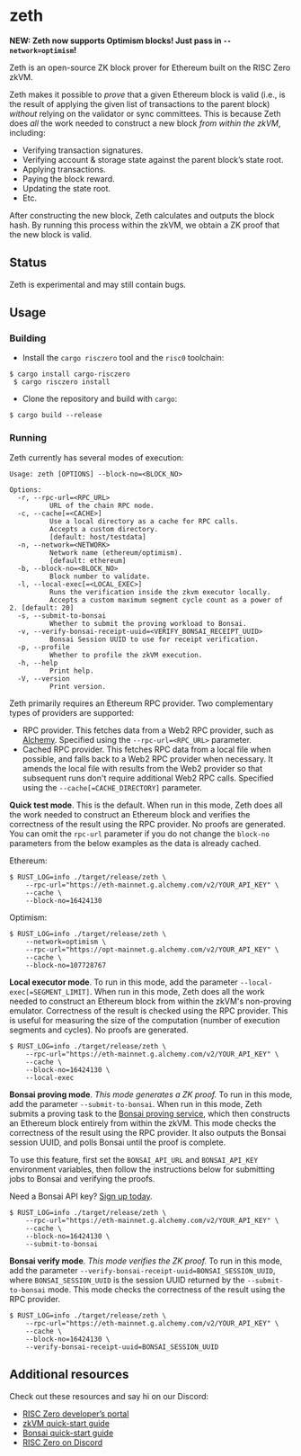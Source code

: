 # zeth

**NEW: Zeth now supports Optimism blocks! Just pass in `--network=optimism`!**

Zeth is an open-source ZK block prover for Ethereum built on the RISC Zero zkVM.

Zeth makes it possible to *prove* that a given Ethereum block is valid
(i.e., is the result of applying the given list of transactions to the parent block)
*without* relying on the validator or sync committees.
This is because Zeth does *all* the work needed to construct a new block *from within the zkVM*, including:

* Verifying transaction signatures.
* Verifying account & storage state against the parent block’s state root.
* Applying transactions.
* Paying the block reward.
* Updating the state root.
* Etc.

After constructing the new block, Zeth calculates and outputs the block hash.
By running this process within the zkVM, we obtain a ZK proof that the new block is valid.

## Status

Zeth is experimental and may still contain bugs.

## Usage

### Building

- Install the `cargo risczero` tool and the `risc0` toolchain:

```console
$ cargo install cargo-risczero
 $ cargo risczero install
```

- Clone the repository and build with `cargo`:

```console
$ cargo build --release
```

### Running

Zeth currently has several modes of execution:

```
Usage: zeth [OPTIONS] --block-no=<BLOCK_NO>

Options:
  -r, --rpc-url=<RPC_URL>
          URL of the chain RPC node.
  -c, --cache[=<CACHE>]
          Use a local directory as a cache for RPC calls.
          Accepts a custom directory.
          [default: host/testdata]
  -n, --network=<NETWORK>
          Network name (ethereum/optimism).
          [default: ethereum]
  -b, --block-no=<BLOCK_NO>
          Block number to validate.
  -l, --local-exec[=<LOCAL_EXEC>]
          Runs the verification inside the zkvm executor locally.
          Accepts a custom maximum segment cycle count as a power of 2. [default: 20]
  -s, --submit-to-bonsai
          Whether to submit the proving workload to Bonsai.
  -v, --verify-bonsai-receipt-uuid=<VERIFY_BONSAI_RECEIPT_UUID>
          Bonsai Session UUID to use for receipt verification.
  -p, --profile
          Whether to profile the zkVM execution.
  -h, --help
          Print help.
  -V, --version
          Print version.

```

Zeth primarily requires an Ethereum RPC provider.
Two complementary types of providers are supported:

* RPC provider.
  This fetches data from a Web2 RPC provider, such as [Alchemy](https://www.alchemy.com/).
  Specified using the `--rpc-url=<RPC_URL>` parameter.
* Cached RPC provider.
  This fetches RPC data from a local file when possible, and falls back to a Web2 RPC provider when necessary.
  It amends the local file with results from the Web2 provider so that subsequent runs don't require additional Web2 RPC calls.
  Specified using the `--cache[=CACHE_DIRECTORY]` parameter.

**Quick test mode**.
This is the default.
When run in this mode, Zeth does all the work needed to construct an Ethereum block and verifies the correctness
of the result using the RPC provider.
No proofs are generated.
You can omit the `rpc-url` parameter if you do not change the `block-no` parameters from the below examples as the data is already cached.

Ethereum:
```console
$ RUST_LOG=info ./target/release/zeth \
    --rpc-url="https://eth-mainnet.g.alchemy.com/v2/YOUR_API_KEY" \
    --cache \
    --block-no=16424130
```
Optimism:
```console
$ RUST_LOG=info ./target/release/zeth \
    --network=optimism \
    --rpc-url="https://opt-mainnet.g.alchemy.com/v2/YOUR_API_KEY" \
    --cache \
    --block-no=107728767
```

**Local executor mode**.
To run in this mode, add the parameter `--local-exec[=SEGMENT_LIMIT]`.
When run in this mode, Zeth does all the work needed to construct an Ethereum block from within the zkVM's non-proving emulator.
Correctness of the result is checked using the RPC provider.
This is useful for measuring the size of the computation (number of execution segments and cycles).
No proofs are generated.

```console
$ RUST_LOG=info ./target/release/zeth \
    --rpc-url="https://eth-mainnet.g.alchemy.com/v2/YOUR_API_KEY" \
    --cache \
    --block-no=16424130 \
    --local-exec
```

**Bonsai proving mode**.
*This mode generates a ZK proof.*
To run in this mode, add the parameter `--submit-to-bonsai`.
When run in this mode, Zeth submits a proving task to the [Bonsai proving service](https://www.bonsai.xyz/),
which then constructs an Ethereum block entirely from within the zkVM.
This mode checks the correctness of the result using the RPC provider.
It also outputs the Bonsai session UUID, and polls Bonsai until the proof is complete.

To use this feature, first set the `BONSAI_API_URL` and `BONSAI_API_KEY` environment variables,
then follow the instructions below for submitting jobs to Bonsai and verifying the proofs.

Need a Bonsai API key? [Sign up today](https://bonsai.xyz/apply).

```console
$ RUST_LOG=info ./target/release/zeth \
    --rpc-url="https://eth-mainnet.g.alchemy.com/v2/YOUR_API_KEY" \
    --cache \
    --block-no=16424130 \
    --submit-to-bonsai
```

**Bonsai verify mode**.
*This mode verifies the ZK proof.*
To run in this mode, add the parameter `--verify-bonsai-receipt-uuid=BONSAI_SESSION_UUID`,
where `BONSAI_SESSION_UUID` is the session UUID returned by the `--submit-to-bonsai` mode.
This mode checks the correctness of the result using the RPC provider.

```console
$ RUST_LOG=info ./target/release/zeth \
    --rpc-url="https://eth-mainnet.g.alchemy.com/v2/YOUR_API_KEY" \
    --cache \
    --block-no=16424130 \
    --verify-bonsai-receipt-uuid=BONSAI_SESSION_UUID
```

## Additional resources

Check out these resources and say hi on our Discord:

* [RISC Zero developer’s portal](https://dev.risczero.com/)
* [zkVM quick-start guide](https://dev.risczero.com/zkvm/quickstart)
* [Bonsai quick-start guide](https://dev.risczero.com/bonsai/quickstart)
* [RISC Zero on Discord](https://discord.gg/risczero)
